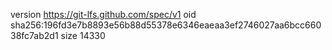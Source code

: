 version https://git-lfs.github.com/spec/v1
oid sha256:196fd3e7b8893e56b88d55378e6346eaeaa3ef2746027aa6bcc66038fc7ab2d1
size 14330
